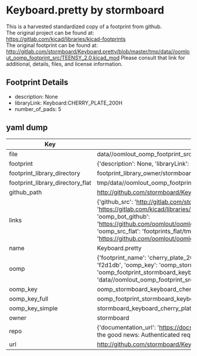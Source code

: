 # Keyboard.pretty by stormboard  
This is a harvested standardized copy of a footprint from github.  
The original project can be found at:  
https://gitlab.com/kicad/libraries/kicad-footprints  
The original footprint can be found at:
http://gitlab.com/stormboard/Keyboard.pretty/blob/master/tmp/data//oomlout_oomp_footprint_src/TEENSY_2.0.kicad_mod
Please consult that link for additional, details, files, and license information.  
## Footprint Details
* description: None  
* libraryLink: Keyboard:CHERRY_PLATE_200H  
* number_of_pads: 5  
## yaml dump  
| Key | Value |  
| --- | --- |  
| file | data//oomlout_oomp_footprint_src/Keyboard.pretty/CHERRY_PLATE_200H.kicad_mod |  
| footprint | {'description': None, 'libraryLink': 'Keyboard:CHERRY_PLATE_200H', 'number_of_pads': 5} |  
| footprint_library_directory | footprint_library_owner/stormboard_Keyboard.pretty |  
| footprint_library_directory_flat | tmp/data//oomlout_oomp_footprint_src/footprints_flat/stormboard_keyboard_cherry_plate_200h/working |  
| github_path | http://github.com/stormboard/Keyboard.pretty/blob/master/tmp/data//oomlout_oomp_footprint_src/CHERRY_PLATE_200H.kicad_mod |  
| links | {'github_src': 'http://gitlab.com/stormboard/Keyboard.pretty/blob/master/tmp/data//oomlout_oomp_footprint_src/TEENSY_2.0.kicad_mod', 'github_src_repo': 'https://gitlab.com/kicad/libraries/kicad-footprints', 'oomp_bot': 'tmp/data//oomlout_oomp_footprint_src/footprints/stormboard_keyboard_cherry_plate_200h/working', 'oomp_bot_github': 'https://github.com/oomlout/oomlout_oomp_footprint_bot/tree/main/tmp/data//oomlout_oomp_footprint_src/footprints/stormboard_keyboard_cherry_plate_200h/working', 'oomp_src_flat': 'footprints_flat/tmp/data//oomlout_oomp_footprint_src/footprints_flat/stormboard_keyboard_cherry_plate_200h/working', 'oomp_src_flat_github': 'https://github.com/oomlout/oomlout_oomp_footprint_src/tree/main/tmp/data//oomlout_oomp_footprint_src/footprints_flat/stormboard_keyboard_cherry_plate_200h/working'} |  
| name | Keyboard.pretty |  
| oomp | {'footprint_name': 'cherry_plate_200h', 'library_name': 'keyboard', 'md5': 'f2d1db6a6adfd4aa7110723ed1ba2936', 'md5_10': 'f2d1db6a6a', 'md5_5': 'f2d1d', 'md5_6': 'f2d1db', 'oomp_key': 'oomp_stormboard_keyboard_cherry_plate_200h', 'oomp_key_extra': 'oomp_footprint_stormboard_keyboard_cherry_plate_200h', 'oomp_key_full': 'oomp_footprint_stormboard_keyboard_cherry_plate_200h_f2d1db', 'oomp_key_simple': 'stormboard_keyboard_cherry_plate_200h', 'original_filename': 'data//oomlout_oomp_footprint_src/Keyboard.pretty/CHERRY_PLATE_200H.kicad_mod', 'owner_name': 'stormboard'} |  
| oomp_key | oomp_stormboard_keyboard_cherry_plate_200h |  
| oomp_key_full | oomp_footprint_stormboard_keyboard_cherry_plate_200h |  
| oomp_key_simple | stormboard_keyboard_cherry_plate_200h |  
| owner | stormboard |  
| repo | {'documentation_url': 'https://docs.github.com/rest/overview/resources-in-the-rest-api#rate-limiting', 'message': "API rate limit exceeded for 84.66.142.224. (But here's the good news: Authenticated requests get a higher rate limit. Check out the documentation for more details.)"} |  
| url | http://github.com/stormboard/Keyboard.pretty |  

